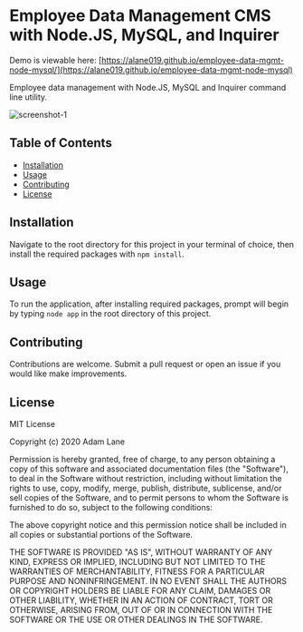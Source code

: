# Employee Data Management CMS with Node.JS, MySQL, and Inquirer

Demo is viewable here: [https://alane019.github.io/employee-data-mgmt-node-mysql/](https://alane019.github.io/employee-data-mgmt-node-mysql)

Employee data management with Node.JS, MySQL and Inquirer command line utility.

![screenshot-1](https://raw.githubusercontent.com/alane019/employee-data-mgmt-node-mysql/main/assets/images/snip-html.png)

## Table of Contents
* [Installation](#Installation)
* [Usage](#Usage)
* [Contributing](#Contributing)
* [License](#License)

## Installation

Navigate to the root directory for this project in your terminal of choice, then install the required packages with `npm install`.

## Usage

To run the application, after installing required packages, prompt will begin by typing `node app` in the root directory of this project.

## Contributing

Contributions are welcome. Submit a pull request or open an issue if you would like make improvements.

## License

MIT License

Copyright (c) 2020 Adam Lane

Permission is hereby granted, free of charge, to any person obtaining a copy of this software and associated documentation files (the "Software"), to deal in the Software without restriction, including without limitation the rights to use, copy, modify, merge, publish, distribute, sublicense, and/or sell copies of the Software, and to permit persons to whom the Software is furnished to do so, subject to the following conditions:

The above copyright notice and this permission notice shall be included in all copies or substantial portions of the Software.

THE SOFTWARE IS PROVIDED "AS IS", WITHOUT WARRANTY OF ANY KIND, EXPRESS OR IMPLIED, INCLUDING BUT NOT LIMITED TO THE WARRANTIES OF MERCHANTABILITY, FITNESS FOR A PARTICULAR PURPOSE AND NONINFRINGEMENT. IN NO EVENT SHALL THE AUTHORS OR COPYRIGHT HOLDERS BE LIABLE FOR ANY CLAIM, DAMAGES OR OTHER LIABILITY, WHETHER IN AN ACTION OF CONTRACT, TORT OR OTHERWISE, ARISING FROM, OUT OF OR IN CONNECTION WITH THE SOFTWARE OR THE USE OR OTHER DEALINGS IN THE SOFTWARE.
